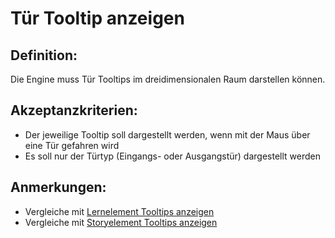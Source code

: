 # Tür Tooltip anzeigen


## Definition:

Die Engine muss Tür Tooltips im dreidimensionalen Raum darstellen können.

## Akzeptanzkriterien:

- Der jeweilige Tooltip soll dargestellt werden, wenn mit der Maus über eine Tür gefahren wird
- Es soll nur der Türtyp (Eingangs- oder Ausgangstür) dargestellt werden

## Anmerkungen:

- Vergleiche mit [Lernelement Tooltips anzeigen](ELG0024.md) 
- Vergleiche mit [Storyelement Tooltips anzeigen](ELG0023.md)